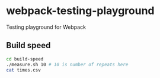 # webpack-testing-playground
Testing playground for Webpack

## Build speed

```bash
cd build-speed
./measure.sh 10 # 10 is number of repeats here
cat times.csv
```